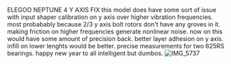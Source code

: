 ELEGOO NEPTUNE 4 Y AXIS FIX
this model does have some sort of issue with input shaper calibration on y axis over higher vibration frequencies.
most probabably because 2/3 y axis bolt rotors don't have any groves in it. making friction on higher frequencies generate nonlinear noise.
now on this would have some amount of precision back.
better layer adhesion on y axis. infill on lower lenghts would be better.
precise measurements for two 625RS bearings.
happy new year to all intelligent but dumbos. 
![IMG_5737](https://github.com/anishsheikh/3d-models/assets/38411333/b90bcb7b-09ad-41f0-bcff-b878bae9df51)
